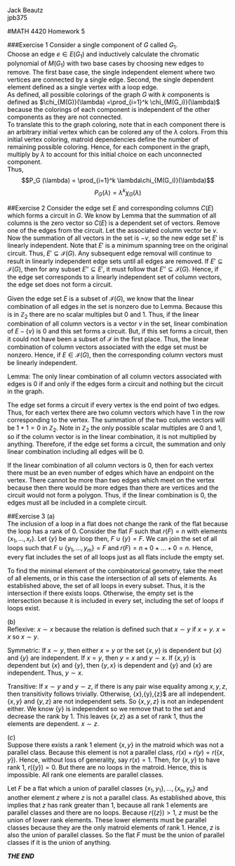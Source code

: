 <font color = black>  

Jack Beautz  
jpb375

#MATH 4420 Homework 5

###Exercise 1
Consider a single component of $G$ called $G_1$.  
Choose an edge $e\in E(G_1)$ and inductively calculate the chromatic polynomial of $M(G_1)$ with two base cases by choosing new edges to remove.
The first base case, the single independent element where two vertices are connected by a single edge. Second, the single dependent element defined as a single vertex with a loop edge.  
As defined, all possible colorings of the graph $G$ with $k$ components is defined as $\chi_{M(G)}(\lambda) =\prod_{i=1}^k \chi_{M(G_i)}(\lambda)$ because the colorings of each component is independent of the other components as they are not connected.  
To translate this to the graph coloring, note that in each component there is an arbitrary initial vertex which can be colored any of the $\lambda$ colors. From this initial vertex coloring, matroid dependencies define the number of remaining possible coloring. Hence, for each component in the graph, multiply by $\lambda$ to account for this initial choice on each unconnected component.  
Thus,
$$P_G (\lambda) = \prod_{i=1}^k \lambda\chi_{M(G_i)}(\lambda)$$
$$P_G (\lambda) = \lambda^k \chi_G(\lambda)$$


##Exercise 2
Consider the edge set $E$ and corresponding columns $C(E)$ which forms a circuit in $G$. We know by Lemma that the summation of all columns is the zero vector so $C(E)$ is a dependent set of vectors. Remove one of the edges from the circuit. Let the associated column vector be $v$.  Now the summation of all vectors in the set is $-v$, so the new edge set $E'$ is linearly independent. Note that $E'$ is a minimum spanning tree on the original circuit. Thus, $E'\subseteq \mathcal{I}(G)$. Any subsequent edge removal will continue to result in linearly independent edge sets until all edges are removed. If $E'\subseteq \mathcal{I}(G)$, then for any subset $E''\subseteq E'$, it must follow that $E''\subseteq \mathcal{I}(G)$. Hence, if the edge set corresponds to a linearly independent set of column vectors, the edge set does not form a circuit.  

Given the edge set $E$ is a subset of $\mathcal{I}(G)$, we know that the linear combination of all edges in the set is nonzero due to Lemma. Because this is in $\mathbb{Z}_2$ there are no scalar multiples but 0 and 1. Thus, if the linear combination of all column vectors is a vector $v$ in the set, linear combination of $E-\{v\}$ is 0 and this set forms a circuit. But, if this set forms a circuit, then it could not have been a subset of $\mathcal{I}$ in the first place. Thus, the linear combination of column vectors associated with the edge set must be nonzero. Hence, if $E\in \mathcal{I}(G)$, then the corresponding column vectors must be linearly independent.

Lemma: The only linear combination of all column vectors associated with edges is 0 if and only if the edges form a circuit and nothing but the circuit in the graph.

The edge set forms a circuit if every vertex is the end point of two edges. Thus, for each vertex there are two column vectors which have 1 in the row corresponding to the vertex. The summation of the two column vectors will be $1+1=0$ in $\mathbb Z_2$. Note in $\mathbb Z_2$ the only possible scalar multiples are 0 and 1, so if the column vector is in the linear combination, it is not multiplied by anything. Therefore, if the edge set forms a circuit, the summation and only linear combination including all edges will be 0.

If the linear combination of all column vectors is 0, then for each vertex there must be an even number of edges which have an endpoint on the vertex. There cannot be more than two edges which meet on the vertex because then there would be more edges than there are vertices and the circuit would not form a polygon.  Thus, if the linear combination is 0, the edges must all be included in a complete circuit.  


##Exercise 3
(a)  
The inclusion of a loop in a flat does not change the rank of the flat because the loop has a rank of 0. Consider the flat $F$ such that $r(F)=n$ with elements $\{x_1,...,x_r\}$. Let $\{y\}$ be any loop then, $F\cup\{y\}=F$. We can join the set of all loops such that $F\cup\{y_1,...,y_m\}=F$ and $r(F)=n + 0 +...+0= n$. Hence, every flat includes the set of all loops just as all flats include the empty set.  

To find the minimal element of the combinatorical geometry, take the meet of all elements, or in this case the intersection of all sets of elements. As established above, the set of all loops in every subset. Thus, it is the intersection if there exists loops. Otherwise, the empty set is the intersection because it is included in every set, including the set of loops if loops exist.  

(b)  
Reflexive: $x \sim x$ because the relation is defined such that $x\sim y$ if $x=y$. $x=x$ so $x\sim y$.  

Symmetric: If $x\sim y$, then either $x=y$ or the set $\{x,y\}$ is dependent but $\{x\}$ and $\{y\}$ are independent. If $x=y$, then $y=x$ and $y\sim x$. If $\{x,y\}$ is dependent but $\{x\}$ and $\{y\}$, then $\{y,x\}$ is dependent and $\{y\}$ and $\{x\}$ are independent. Thus, $y\sim x$.  

Transitive: If $x\sim y$ and $y\sim z$, if there is any pair wise equality among $x,y,z$, then transitivity follows trivially. Otherwise, $\{x\}$,\{y\},\{z\}$ are all independent.  $\{x,y\}$ and $\{y,z\}$ are not independent sets. So $\{x,y,z\}$ is not an independent either. We know $\{y\}$ is independent so we remove that to the set and decrease the rank by 1. This leaves $\{x,z\}$ as a set of rank 1, thus the elements are dependent. $x\sim z$.  

$(c)$  
Suppose there exists a rank 1 element $\{x,y\}$ in the matroid which was not a parallel class. Because this element is not a parallel class, $r(x)+r(y)=r(\{x,y\})$. Hence, without loss of generality, say $r(x)=1$. Then, for $\{x,y\}$ to have rank 1, $r(\{y\})=0$. But there are no loops in the matroid. Hence, this is impossible. All rank one elements are parallel classes.  

Let $F$ be a flat which a union of parallel classes $\{x_1,y_1\},...,\{x_n,y_n\}$ and another element $z$ where $z$ is not a parallel class. As established above, this implies that $z$ has rank greater than 1, because all rank 1 elements are parallel classes and there are no loops. Because $r(\{z\})> 1$, $z$ must be the union of lower rank elements. These lower elements must be parallel classes because they are the only matroid elements of rank 1. Hence, $z$ is also the union of parallel classes. So the flat $F$ must be the union of parallel classes if it is the union of anything.   







***THE END***

